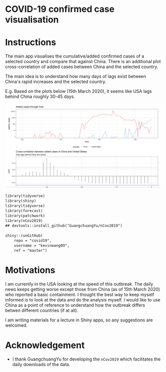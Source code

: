 # COVID-19 confirmed case visualisation

# Instructions


The main app visualises the cumulative/added confirmed cases of a selected country and compare that against China. There is an additional plot cross-correlation of added cases between China and the selected country. 

The main idea is to understand how many days of lags exist between China's rapid increases and the selected country. 

E.g. Based on the plots below (15th March 2020), it seems like USA lags behind China roughly 30-45 days. 

![](figures/usa_15_Mar_2020.png)

```
library(tidyverse)
library(shiny)
library(tidyverse)
library(forecast)
library(patchwork)
library(nCov2019)
## devtools::install_github("GuangchuangYu/nCov2019")

shiny::runGitHub(
    repo = "covid19", 
    username = "kevinwang09", 
    ref = "master")
```

# Motivations

I am currently in the USA looking at the speed of this outbreak. The daily news keeps getting worse except those from China (as of 15th March 2020) who reported a basic containment. I thought the best way to keep myself informed is to look at the data and do the analysis myself. I would like to use China as a point of reference to understand how the outbreak differs betwen different countries (if at all).

I am writing materials for a lecture in Shiny apps, so any suggestions are welcomed. 


# Acknowledgement

+ I thank GuangchuangYu for developing the `nCov2019` which facilitates the daily downloads of the data.
